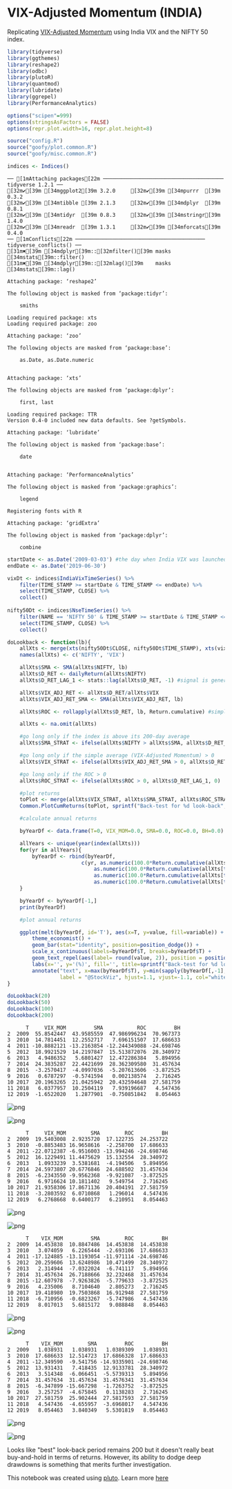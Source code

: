 
# VIX-Adjusted Momentum (INDIA)

Replicating [VIX-Adjusted Momentum](https://cssanalytics.wordpress.com/2014/07/29/vix-adjusted-momentum/) using India VIX and the NIFTY 50 index.


```R
library(tidyverse)
library(ggthemes)
library(reshape2)
library(odbc)
library(plutoR)
library(quantmod)
library(lubridate)
library(ggrepel)
library(PerformanceAnalytics)

options("scipen"=999)
options(stringsAsFactors = FALSE)
options(repr.plot.width=16, repr.plot.height=8)

source("config.R")
source("goofy/plot.common.R")
source("goofy/misc.common.R")

indices <- Indices()
```

    ── [1mAttaching packages[22m ─────────────────────────────────────── tidyverse 1.2.1 ──
    [32m✔[39m [34mggplot2[39m 3.2.0     [32m✔[39m [34mpurrr  [39m 0.3.2
    [32m✔[39m [34mtibble [39m 2.1.3     [32m✔[39m [34mdplyr  [39m 0.8.1
    [32m✔[39m [34mtidyr  [39m 0.8.3     [32m✔[39m [34mstringr[39m 1.4.0
    [32m✔[39m [34mreadr  [39m 1.3.1     [32m✔[39m [34mforcats[39m 0.4.0
    ── [1mConflicts[22m ────────────────────────────────────────── tidyverse_conflicts() ──
    [31m✖[39m [34mdplyr[39m::[32mfilter()[39m masks [34mstats[39m::filter()
    [31m✖[39m [34mdplyr[39m::[32mlag()[39m    masks [34mstats[39m::lag()
    
    Attaching package: ‘reshape2’
    
    The following object is masked from ‘package:tidyr’:
    
        smiths
    
    Loading required package: xts
    Loading required package: zoo
    
    Attaching package: ‘zoo’
    
    The following objects are masked from ‘package:base’:
    
        as.Date, as.Date.numeric
    
    
    Attaching package: ‘xts’
    
    The following objects are masked from ‘package:dplyr’:
    
        first, last
    
    Loading required package: TTR
    Version 0.4-0 included new data defaults. See ?getSymbols.
    
    Attaching package: ‘lubridate’
    
    The following object is masked from ‘package:base’:
    
        date
    
    
    Attaching package: ‘PerformanceAnalytics’
    
    The following object is masked from ‘package:graphics’:
    
        legend
    
    Registering fonts with R
    
    Attaching package: ‘gridExtra’
    
    The following object is masked from ‘package:dplyr’:
    
        combine
    



```R
startDate <- as.Date('2009-03-03') #the day when India VIX was launched
endDate <- as.Date('2019-06-30')

vixDt <- indices$IndiaVixTimeSeries() %>%
    filter(TIME_STAMP >= startDate & TIME_STAMP <= endDate) %>%
    select(TIME_STAMP, CLOSE) %>%
    collect()
    
nifty50Dt <- indices$NseTimeSeries() %>%
    filter(NAME == 'NIFTY 50' & TIME_STAMP >= startDate & TIME_STAMP <= endDate) %>%
    select(TIME_STAMP, CLOSE) %>%
    collect()
```


```R
doLookback <- function(lb){
    allXts <- merge(xts(nifty50Dt$CLOSE, nifty50Dt$TIME_STAMP), xts(vixDt$CLOSE, vixDt$TIME_STAMP))
    names(allXts) <- c('NIFTY', 'VIX')

    allXts$SMA <- SMA(allXts$NIFTY, lb)
    allXts$D_RET <- dailyReturn(allXts$NIFTY)
    allXts$D_RET_LAG_1 <- stats::lag(allXts$D_RET, -1) #signal is generated and traded at the close, so use next day's return

    allXts$VIX_ADJ_RET <- allXts$D_RET/allXts$VIX
    allXts$VIX_ADJ_RET_SMA <- SMA(allXts$VIX_ADJ_RET, lb) 

    allXts$ROC <- rollapply(allXts$D_RET, lb, Return.cumulative) #simple compound return or ROC (rate of change) 

    allXts <- na.omit(allXts)

    #go long only if the index is above its 200-day average
    allXts$SMA_STRAT <- ifelse(allXts$NIFTY > allXts$SMA, allXts$D_RET_LAG_1, 0) 

    #go long only if the simple average (VIX-Adjusted Momentum) > 0
    allXts$VIX_STRAT <- ifelse(allXts$VIX_ADJ_RET_SMA > 0, allXts$D_RET_LAG_1, 0) 

    #go long only if the ROC > 0
    allXts$ROC_STRAT <- ifelse(allXts$ROC > 0, allXts$D_RET_LAG_1, 0)

    #plot returns
    toPlot <- merge(allXts$VIX_STRAT, allXts$SMA_STRAT, allXts$ROC_STRAT, allXts$D_RET_LAG_1)
    Common.PlotCumReturns(toPlot, sprintf("Back-test for %d look-back", lb), "")

    #calculate annual returns

    byYearDf <- data.frame(T=0, VIX_MOM=0.0, SMA=0.0, ROC=0.0, BH=0.0)

    allYears <- unique(year(index(allXts)))
    for(yr in allYears){
        byYearDf <- rbind(byYearDf,
                        c(yr, as.numeric(100.0*Return.cumulative(allXts[toString(yr), 'VIX_STRAT'])),
                            as.numeric(100.0*Return.cumulative(allXts[toString(yr), 'SMA_STRAT'])),
                            as.numeric(100.0*Return.cumulative(allXts[toString(yr), 'ROC_STRAT'])),
                            as.numeric(100.0*Return.cumulative(allXts[toString(yr), 'D_RET_LAG_1']))))
    }

    byYearDf <- byYearDf[-1,]
    print(byYearDf)

    #plot annual returns

    ggplot(melt(byYearDf, id='T'), aes(x=T, y=value, fill=variable)) +
        theme_economist() +
        geom_bar(stat="identity", position=position_dodge()) +
        scale_x_continuous(labels=byYearDf$T, breaks=byYearDf$T) +
        geom_text_repel(aes(label= round(value, 2)), position = position_dodge(0.9)) +
        labs(x='', y='(%)', fill='', title=sprintf("Back-test for %d look-back", lb), subtitle="Annual Returns") +
        annotate("text", x=max(byYearDf$T), y=min(sapply(byYearDf[,-1], min, na.rm=T)), 
                 label = "@StockViz", hjust=1.1, vjust=-1.1, col="white", cex=6, fontface = "bold", alpha = 0.8)  
}    
```


```R
doLookback(20)
doLookback(50)
doLookback(100)
doLookback(200)
```

          T     VIX_MOM         SMA           ROC         BH
    2  2009  55.8542447  43.9585559  47.986996234  70.967373
    3  2010  14.7814451  12.2552717   7.696151507  17.686633
    4  2011 -10.8882121 -13.2163854 -12.244349088 -24.698746
    5  2012  18.9921529  14.2197847  15.513872076  28.340972
    6  2013   4.9486352   5.6801427  12.472286384   5.894956
    7  2014  24.3835287  22.4421699  28.362309580  31.457634
    8  2015  -3.2570417  -4.0997036  -5.207613606  -3.872525
    9  2016   0.6787297  -0.5741594   0.002138574   2.716245
    10 2017  20.1963265  21.0425942  20.432594648  27.581759
    11 2018   6.0377957  10.2504119   7.939196687   4.547436
    12 2019  -1.6522020   1.2877901  -0.750851842   8.054463



![png](vix-adjusted-momentum-INDIA.R_files/vix-adjusted-momentum-INDIA.R_4_1.png)



![png](vix-adjusted-momentum-INDIA.R_files/vix-adjusted-momentum-INDIA.R_4_2.png)


          T     VIX_MOM        SMA        ROC         BH
    2  2009  19.5403008  2.9235720  17.122735  24.253722
    3  2010  -0.8853483 16.9658616  -2.258700  17.686633
    4  2011 -22.0712387 -6.9516003 -13.994246 -24.698746
    5  2012  16.1229491 11.4475629  15.132554  28.340972
    6  2013   1.0933239  3.5381681  -4.194506   5.894956
    7  2014  24.5973807 20.6776846  24.688502  31.457634
    8  2015  -6.2343550 -9.9562368  -9.921087  -3.872525
    9  2016   6.9716624 10.1811402   9.549754   2.716245
    10 2017  21.9358306 17.8671136  20.404191  27.581759
    11 2018  -3.2803592  6.0710868   1.296014   4.547436
    12 2019   6.2768668  0.6400177   6.210951   8.054463



![png](vix-adjusted-momentum-INDIA.R_files/vix-adjusted-momentum-INDIA.R_4_4.png)



![png](vix-adjusted-momentum-INDIA.R_files/vix-adjusted-momentum-INDIA.R_4_5.png)


          T    VIX_MOM         SMA        ROC         BH
    2  2009  14.453838  10.8847486  14.453838  14.453838
    3  2010   3.074059   6.2265444  -2.693106  17.686633
    4  2011 -17.124885 -13.1193054 -11.971114 -24.698746
    5  2012  20.259606  13.6248986  10.471499  28.340972
    6  2013   2.314944  -7.0322024  -6.741117   5.894956
    7  2014  31.457634  26.7188666  32.232468  31.457634
    8  2015 -12.607978  -7.9263826  -5.779633  -3.872525
    9  2016   4.235006   8.7104640   2.805273   2.716245
    10 2017  19.418980  19.7503868  16.912948  27.581759
    11 2018  -6.710956  -0.6823267  -5.747986   4.547436
    12 2019   8.017013   5.6815172   9.088848   8.054463



![png](vix-adjusted-momentum-INDIA.R_files/vix-adjusted-momentum-INDIA.R_4_7.png)



![png](vix-adjusted-momentum-INDIA.R_files/vix-adjusted-momentum-INDIA.R_4_8.png)


          T    VIX_MOM        SMA         ROC         BH
    2  2009   1.038931   1.038931   1.0389309   1.038931
    3  2010  17.686633  12.514723  17.6866328  17.686633
    4  2011 -12.349590  -9.541756 -14.9335901 -24.698746
    5  2012  13.931431   7.418435  12.9133781  28.340972
    6  2013   3.514348  -6.066451  -5.5739313   5.894956
    7  2014  31.457634  31.457634  31.4576341  31.457634
    8  2015  -6.347899 -15.667298  -1.7263752  -3.872525
    9  2016   3.257257  -4.675845   0.1138283   2.716245
    10 2017  27.581759  25.902444  27.5817593  27.581759
    11 2018   4.547436  -4.655957  -3.6968017   4.547436
    12 2019   8.054463   3.840349   5.5301819   8.054463



![png](vix-adjusted-momentum-INDIA.R_files/vix-adjusted-momentum-INDIA.R_4_10.png)



![png](vix-adjusted-momentum-INDIA.R_files/vix-adjusted-momentum-INDIA.R_4_11.png)


Looks like "best" look-back period remains 200 but it doesn't really beat buy-and-hold in terms of returns. However, its ability to dodge deep drawdowns is something that merits further investigation.

This notebook was created using [pluto](http://pluto.studio). Learn more [here](https://github.com/shyams80/pluto)
